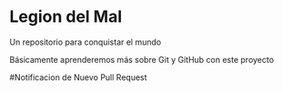 # Legion del Mal
Un repositorio para conquistar el mundo

Básicamente aprenderemos más sobre Git y GitHub con este proyecto

#Notificacion de Nuevo Pull Request
